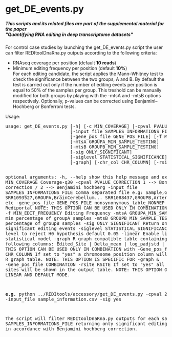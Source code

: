 <!DOCTYPE html PUBLIC "-//W3C//DTD XHTML 1.0 Transitional//EN"
  "http://www.w3.org/TR/xhtml1/DTD/xhtml1-transitional.dtd">
<html xmlns="http://www.w3.org/1999/xhtml">
  <head>
    <meta http-equiv="Content-Type" content="text/html; charset=utf-8" />  
  </head>
  <body>
<h1>get_DE_events.py</h1>
<h5>This scripts and its related files are part of the supplemental material for the paper<br>
  "Quantifying RNA editing in deep transcriptome datasets"</h5>
<p class-text="justify">
For control case studies by launching the get_DE_events.py script the user can filter REDItoolDnaRna.py outputs according to the following criteria:
<ul>
<li>RNAseq coverage per position (default <b>10 reads</b>)</li>
<li>Minimum editing frequency per position (default <b>10%</b>)</li>
For each editing candidate, the script applies the Mann–Whitney test to check the significance between the two groups, 
A and B. By default the test is carried out only if the number of editing events per position is equal to 50% of the samples per group. This treshold can be manually modified for both groups by playing with the -mtsA and -mtsB options respectively.
Optionally, p-values can be corrected using Benjamini–Hochberg or Bonferroni tests. 
</ul>
<p>Usage:</p> 
<pre>
usage: get_DE_events.py [-h] [-c MIN_COVERAGE] [-cpval PVALUE_CORRECTION]
                        [-input_file SAMPLES_INFORMATIONS_FILE]
                        [-gene_pos_file GENE_POS_FILE] [-f MIN_EDIT_FREQUENCY]
                        [-mtsA GROUPA_MIN_SAMPLE_TESTING]
                        [-mtsB GROUPB_MIN_SAMPLE_TESTING]
                        [-sig ONLY_SIGNIFICANT]
                        [-siglevel STATISTICAL_SIGNIFICANCE] [-linear]
                        [-graph] [-chr_col CHR_COLUMN] [-rsite RSITE]

optional arguments:
  -h, --help            show this help message and exit
  -c MIN_COVERAGE       Coverage-q30
  -cpval PVALUE_CORRECTION
                        1 --> Bonferroni correction / 2 --> Benjamini hochberg
  -input_file SAMPLES_INFORMATIONS_FILE
                        Comma separated file e.g: Sample,Group,Type
                        SRR1093527,GROUPA,BrainCerebellum...
                        SRR1088437,GROUPB,ArteryTibial... etc
  -gene_pos_file GENE_POS_FILE
                        nonsynonymous_table_NONREP derived from Rediportal
                        NOTE: THIS OPTION CAN BE USED ONLY IN COMBINATION with
                        -graph
  -f MIN_EDIT_FREQUENCY
                        Editing Frequency
  -mtsA GROUPA_MIN_SAMPLE_TESTING
                        min percentage of groupA samples
  -mtsB GROUPB_MIN_SAMPLE_TESTING
                        min percentage of groupB samples
  -sig ONLY_SIGNIFICANT
                        Return only significant editing events
  -siglevel STATISTICAL_SIGNIFICANCE
                        cutoff level to reject H0 hypothesis default 0.05
  -linear               Enable linear statistical model
  -graph                R graph compatible table containing the following
                        columns: Edited_Site | Delta_mean | log_padjstd |
                        color NOTE: THIS OPTION CAN BE USED ONLY IN
                        COMBINATION with -Gene_pos_file
  -chr_col CHR_COLUMN   If set to "yes" a chromosome_position column will be
                        aded to R graph table. NOTE: THIS OPTION IS SPECIFIC
                        FOR -graph & -Gene_pos_file COMBINATION
  -rsite RSITE          If set to "yes" all recoding sites will be shown in
                        the output table. NOTE: THIS OPTION ONLY WORKS IN
                        LINEAR AND DEFAULT MODE.
                                                                                      
<b>e.g.</b> python ../REDItools/accessory/get_DE_events.py -cpval 2 -input_file  sample_information.csv -sig yes
<p class-text="justify">The script will filter REDItoolDnaRna.py outputs for each sample contained in the 
SAMPLES_INFORMATIONS_FILE returning only significant editing events (pval <= 0.05)
in accordance with Benjamini hochberg correction.</p>

</pre>
</body>
</html> 

